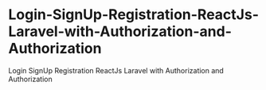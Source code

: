 # Login-SignUp-Registration-ReactJs-Laravel-with-Authorization-and-Authorization
Login SignUp Registration ReactJs Laravel with Authorization and Authorization

